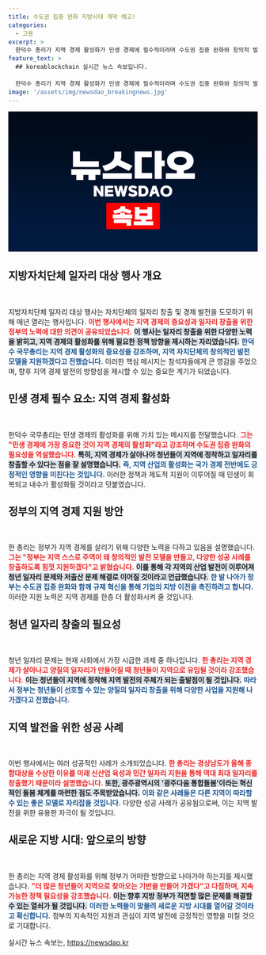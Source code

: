 ```yaml
---
title: 수도권 집중 완화 지방시대 개막 예고!
categories:
  - 고용
excerpt: >
  한덕수 총리가 지역 경제 활성화가 민생 경제에 필수적이라며 수도권 집중 완화와 창의적 발전 모델 지원을 약속했다. 청년 유치를 위한 양질의 일자리 창출에 나서겠다고 강조한 그의 메시지에 귀 기울여 보세요!
feature_text: >
  ## koreablockchain 실시간 뉴스 속보입니다.

  한덕수 총리가 지역 경제 활성화가 민생 경제에 필수적이라며 수도권 집중 완화와 창의적 발전 모델 지원을 약속했다. 청년 유치를 위한 양질의 일자리 창출에 나서겠다고 강조한 그의 메시지에 귀 기울여 보세요!
image: '/assets/img/newsdao_breakingnews.jpg'
---
```


<p><img src="/assets/img/newsdao_breakingnews.jpg" alt="koreablockchain 속보" /></p>

<h2 data-ke-size="size26">지방자치단체 일자리 대상 행사 개요</h2>

<p data-ke-size="size16">&nbsp;</p>

<p>지방자치단체 일자리 대상 행사는 자치단체의 일자리 창출 및 경제 발전을 도모하기 위해 매년 열리는 행사입니다. <b><span style="color: #ee2323;">이번 행사에서는 지역 경제의 중요성과 일자리 창출을 위한 정부의 노력에 대한 의견이 공유되었습니다.</span></b> <b><span style="background-color: #21538527;">이 행사는 일자리 창출을 위한 다양한 노력을 밝히고, 지역 경제의 활성화를 위해 필요한 정책 방향을 제시하는 자리였습니다.</span></b> <b><span style="color: #1a5490;">한덕수 국무총리는 지역 경제 활성화의 중요성을 강조하며, 지역 자치단체의 창의적인 발전 모델을 지원하겠다고 전했습니다.</span></b> 이러한 핵심 메시지는 참석자들에게 큰 영감을 주었으며, 향후 지역 경제 발전의 방향성을 제시할 수 있는 중요한 계기가 되었습니다.</p>

<h2 data-ke-size="size26">민생 경제 필수 요소: 지역 경제 활성화</h2>

<p data-ke-size="size16">&nbsp;</p>

<p>한덕수 국무총리는 민생 경제의 활성화를 위해 가치 있는 메시지를 전달했습니다. <b><span style="color: #ee2323;">그는 "민생 경제에 가장 중요한 것이 지역 경제의 활성화"라고 강조하며 수도권 집중 완화의 필요성을 역설했습니다.</span></b> <b><span style="background-color: #21538527;">특히, 지역 경제가 살아나야 청년들이 지역에 정착하고 일자리를 창출할 수 있다는 점을 잘 설명했습니다.</span></b> <b><span style="color: #1a5490;">즉, 지역 산업의 활성화는 국가 경제 전반에도 긍정적인 영향을 미친다는 것입니다.</span></b> 이러한 정책과 제도적 지원이 이루어질 때 민생이 회복되고 내수가 활성화될 것이라고 덧붙였습니다.</p>

<h2 data-ke-size="size26">정부의 지역 경제 지원 방안</h2>

<p data-ke-size="size16">&nbsp;</p>

<p>한 총리는 정부가 지역 경제를 살리기 위해 다양한 노력을 다하고 있음을 설명했습니다. <b><span style="color: #ee2323;">그는 "정부는 지역 스스로 주역이 돼 창의적인 발전 모델을 만들고, 다양한 성공 사례를 창출하도록 힘껏 지원하겠다"고 밝혔습니다.</span></b> <b><span style="background-color: #21538527;">이를 통해 각 지역의 산업 발전이 이루어져 청년 일자리 문제와 저출산 문제 해결로 이어질 것이라고 언급했습니다.</span></b> <b><span style="color: #1a5490;">한 발 나아가 정부는 수도권 집중 완화와 함께 규제 혁신을 통해 기업의 지방 이전을 촉진하려고 합니다.</span></b> 이러한 지원 노력은 지역 경제를 한층 더 활성화시켜 줄 것입니다.</p>

<h2 data-ke-size="size26">청년 일자리 창출의 필요성</h2>

<p data-ke-size="size16">&nbsp;</p>

<p>청년 일자리 문제는 현재 사회에서 가장 시급한 과제 중 하나입니다. <b><span style="color: #ee2323;">한 총리는 지역 경제가 살아나고 양질의 일자리가 만들어질 때 청년들이 지역으로 유입될 것이라 강조했습니다.</span></b> <b><span style="background-color: #21538527;">이는 청년들이 지역에 정착해 지역 발전의 주체가 되는 출발점이 될 것입니다.</span></b> <b><span style="color: #1a5490;">따라서 정부는 청년들이 선호할 수 있는 양질의 일자리 창출을 위해 다양한 사업을 지원해 나가겠다고 전했습니다.</span></b></p>

<h2 data-ke-size="size26">지역 발전을 위한 성공 사례</h2>

<p data-ke-size="size16">&nbsp;</p>

<p>이번 행사에서는 여러 성공적인 사례가 소개되었습니다. <b><span style="color: #ee2323;">한 총리는 경상남도가 올해 종합대상을 수상한 이유를 미래 신산업 육성과 민간 일자리 지원을 통해 역대 최대 일자리를 창출했기 때문이라 설명했습니다.</span></b> <b><span style="background-color: #21538527;">또한, 광주광역시의 '광주다움 통합돌봄'이라는 혁신적인 돌봄 체계를 마련한 점도 주목받았습니다.</span></b> <b><span style="color: #1a5490;">이와 같은 사례들은 다른 지역이 따라할 수 있는 좋은 모델로 자리잡을 것입니다.</span></b> 다양한 성공 사례가 공유됨으로써, 이는 지역 발전을 위한 유용한 자극이 될 것입니다.</p>

<h2 data-ke-size="size26">새로운 지방 시대: 앞으로의 방향</h2>

<p data-ke-size="size16">&nbsp;</p>

<p>한 총리는 지역 경제 활성화를 위해 정부가 어떠한 방향으로 나아가야 하는지를 제시했습니다. <b><span style="color: #ee2323;">"더 많은 청년들이 지역으로 찾아오는 기반을 만들어 가겠다"고 다짐하며, 지속 가능한 정책 필요성을 강조했습니다.</span></b> <b><span style="background-color: #21538527;">이는 향후 지방 정부가 직면할 많은 문제를 해결할 수 있는 열쇠가 될 것입니다.</span></b> <b><span style="color: #1a5490;">이러한 노력들이 맞물려 새로운 지방 시대를 열어갈 것이라고 확신합니다.</span></b> 정부의 지속적인 지원과 관심이 지역 발전에 긍정적인 영향을 미칠 것으로 기대합니다.</p>

<p data-ke-size="size16"></p>
실시간 뉴스 속보는, <a href="https://newsdao.kr" rel="dofollow">https://newsdao.kr</a>



